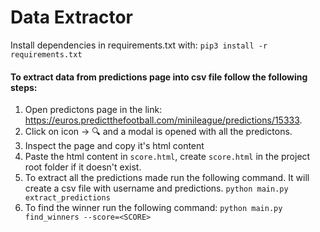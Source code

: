 # Data Extractor
Install dependencies in requirements.txt with:
`pip3 install -r requirements.txt`

#### To extract data from predictions page into csv file follow the following steps:
1. Open predictons page in the link: https://euros.predictthefootball.com/minileague/predictions/15333.
2. Click on icon -> 🔍 and a modal is opened with all the predictons.
3. Inspect the page and copy it's html content
4. Paste the html content in `score.html`, create `score.html` in the project root folder if it doesn't exist.
5. To extract all the predictions made run the following command. It will create a csv file with username and predictions.
    ```python main.py extract_predictions```
6. To find the winner run the following command:
    ```python main.py find_winners --score=<SCORE>```


